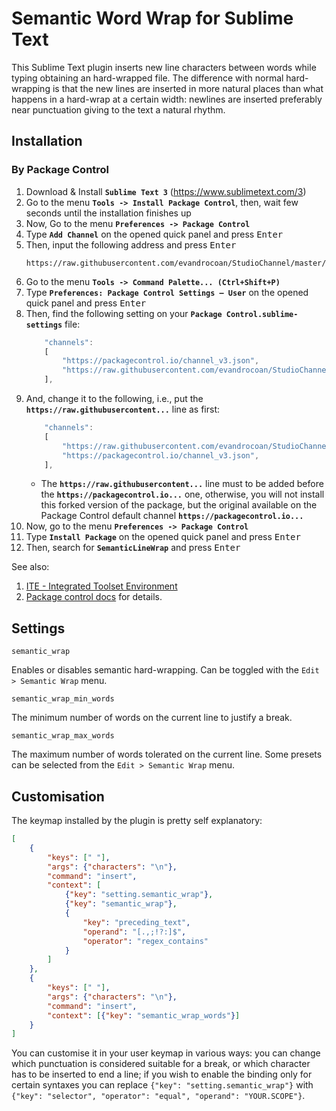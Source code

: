 Semantic Word Wrap for Sublime Text
===================================

This Sublime Text plugin inserts new line characters
between words while typing obtaining an hard-wrapped file.
The difference with normal hard-wrapping is
that the new lines are inserted in more natural places than
what happens in a hard-wrap at a certain width:
newlines are inserted preferably near punctuation
giving to the text a natural rhythm.


## Installation

### By Package Control

1. Download & Install **`Sublime Text 3`** (https://www.sublimetext.com/3)
1. Go to the menu **`Tools -> Install Package Control`**, then,
   wait few seconds until the installation finishes up
1. Now,
   Go to the menu **`Preferences -> Package Control`**
1. Type **`Add Channel`** on the opened quick panel and press <kbd>Enter</kbd>
1. Then,
   input the following address and press <kbd>Enter</kbd>
   ```
   https://raw.githubusercontent.com/evandrocoan/StudioChannel/master/channel.json
   ```
1. Go to the menu **`Tools -> Command Palette...
   (Ctrl+Shift+P)`**
1. Type **`Preferences:
   Package Control Settings – User`** on the opened quick panel and press <kbd>Enter</kbd>
1. Then,
   find the following setting on your **`Package Control.sublime-settings`** file:
   ```js
       "channels":
       [
           "https://packagecontrol.io/channel_v3.json",
           "https://raw.githubusercontent.com/evandrocoan/StudioChannel/master/channel.json",
       ],
   ```
1. And,
   change it to the following, i.e.,
   put the **`https://raw.githubusercontent...`** line as first:
   ```js
       "channels":
       [
           "https://raw.githubusercontent.com/evandrocoan/StudioChannel/master/channel.json",
           "https://packagecontrol.io/channel_v3.json",
       ],
   ```
   * The **`https://raw.githubusercontent...`** line must to be added before the **`https://packagecontrol.io...`** one, otherwise,
     you will not install this forked version of the package,
     but the original available on the Package Control default channel **`https://packagecontrol.io...`**
1. Now,
   go to the menu **`Preferences -> Package Control`**
1. Type **`Install Package`** on the opened quick panel and press <kbd>Enter</kbd>
1. Then,
search for **`SemanticLineWrap`** and press <kbd>Enter</kbd>

See also:

1. [ITE - Integrated Toolset Environment](https://github.com/evandrocoan/ITE)
1. [Package control docs](https://packagecontrol.io/docs/usage) for details.


## Settings

`semantic_wrap`

Enables or disables semantic hard-wrapping.
Can be toggled with the `Edit > Semantic Wrap` menu.

`semantic_wrap_min_words`

The minimum number of words on the current line to justify
a break.

`semantic_wrap_max_words`

The maximum number of words tolerated on the current line.
Some presets can be selected from the `Edit > Semantic Wrap`
menu.

## Customisation

The keymap installed by the plugin is pretty self explanatory:

```json
[
    {
        "keys": [" "],
        "args": {"characters": "\n"},
        "command": "insert",
        "context": [
            {"key": "setting.semantic_wrap"},
            {"key": "semantic_wrap"},
            {
                "key": "preceding_text",
                "operand": "[.,;!?:]$",
                "operator": "regex_contains"
            }
        ]
    },
    {
        "keys": [" "],
        "args": {"characters": "\n"},
        "command": "insert",
        "context": [{"key": "semantic_wrap_words"}]
    }
]
```

You can customise it in your user keymap in various ways:
you can change which punctuation is considered suitable for a break,
or which character has to be inserted to end a line;
if you wish to enable the binding only for certain syntaxes
you can replace `{"key": "setting.semantic_wrap"}` with
`{"key": "selector", "operator": "equal", "operand": "YOUR.SCOPE"}`.
